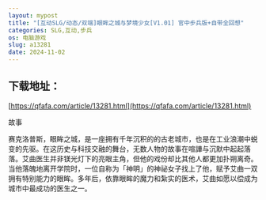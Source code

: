 ```yaml
---
layout: mypost
title: "[互动SLG/动态/双端]眼眸之城与梦境少女[V1.01] 官中步兵版+自带全回想"
categories: SLG,互动,步兵
os: 电脑游戏
slug: a13281
date: 2024-11-02
---
```


## 下载地址：

[https://qfafa.com/article/13281.html](https://qfafa.com/article/13281.html)

故事

赛克洛普斯，眼眸之城，是一座拥有千年沉积的的古老城市，也是在工业浪潮中蜕变的先驱。在这历史与科技交融的舞台，无数人物的故事在喧譁与沉默中起起落落。艾曲医生并非镁光灯下的亮眼主角，但他的戏份却比其他人都更加扑朔离奇。当他落魄地离开学院时，一位自称为「神明」的神祕女子找上了他，赋予艾曲一双拥有特别能力的眼眸。多年后，依靠眼眸的魔力和紮实的医术，艾曲如愿以偿成为城市中最成功的医生之一。
